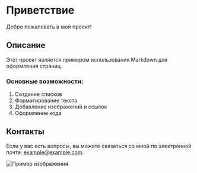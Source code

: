 # Приветствие

Добро пожаловать в мой проект!

## Описание

Этот проект является примером использования Markdown для оформления страниц.

### Основные возможности:
1. Создание списков
2. Форматирование текста
3. Добавление изображений и ссылок
4. Оформление кода

## Контакты

Если у вас есть вопросы, вы можете связаться со мной по электронной почте:
[example@example.com](mailto:example@example.com).

![Пример изображения](https://github.githubassets.com/images/modules/logos_page/GitHub-Mark.png)
